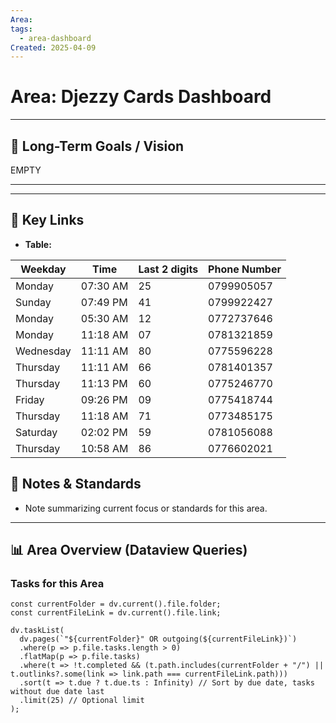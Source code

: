 ```yaml
---
Area: 
tags:
  - area-dashboard
Created: 2025-04-09
---
```


# Area: Djezzy Cards Dashboard

---

## 🎯 Long-Term Goals / Vision

EMPTY

---


---

## 🔗 Key Links

*   **Table:**

| Weekday   | Time     | Last 2 digits | Phone Number |
| --------- | -------- | ------------- | ------------ |
| Monday    | 07:30 AM | 25            | 0799905057   |
| Sunday    | 07:49 PM | 41            | 0799922427   |
| Monday    | 05:30 AM | 12            | 0772737646   |
| Monday    | 11:18 AM | 07            | 0781321859   |
| Wednesday | 11:11 AM | 80            | 0775596228   |
| Thursday  | 11:11 AM | 66            | 0781401357   |
| Thursday  | 11:13 PM | 60            | 0775246770   |
| Friday    | 09:26 PM | 09            | 0775418744   |
| Thursday  | 11:18 AM | 71            | 0773485175   |
| Saturday  | 02:02 PM | 59            | 0781056088   |
| Thursday  | 10:58 AM | 86            | 0776602021   |


## 📝 Notes & Standards

*   Note summarizing current focus or standards for this area.

---

## 📊 Area Overview (Dataview Queries)

### Tasks for this Area

```dataviewjs
const currentFolder = dv.current().file.folder;
const currentFileLink = dv.current().file.link;

dv.taskList(
  dv.pages(`"${currentFolder}" OR outgoing(${currentFileLink})`)
  .where(p => p.file.tasks.length > 0)
  .flatMap(p => p.file.tasks)
  .where(t => !t.completed && (t.path.includes(currentFolder + "/") || t.outlinks?.some(link => link.path === currentFileLink.path)))
  .sort(t => t.due ? t.due.ts : Infinity) // Sort by due date, tasks without due date last
  .limit(25) // Optional limit
);
